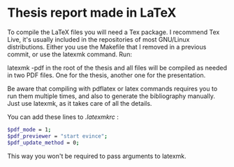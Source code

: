 # Thesis report made in LaTeX

To compile the LaTeX files you will need a Tex package.
I recommend Tex Live, it's usually included in the repositories of most
GNU/Linux distributions.
Either you use the Makefile that I removed in a previous commit, or use the
latexmk command. Run:

latexmk -pdf
in the root of the thesis and all files will be compiled as needed in two PDF
files. One for the thesis, another one for the presentation.

Be aware that compiling with pdflatex or latex commands requires you to run them
multiple times, and also to generate the bibliography manually. Just use
latexmk, as it takes care of all the details.

You can add these lines to _.latexmkrc_ :
```bash
$pdf_mode = 1;
$pdf_previewer = "start evince";
$pdf_update_method = 0;
```

This way you won't be required to pass arguments to latexmk.
